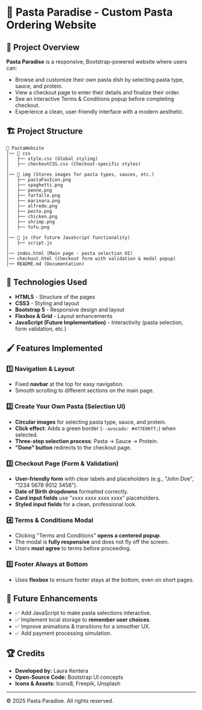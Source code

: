 # 🍝 Pasta Paradise - Custom Pasta Ordering Website

## 📌 Project Overview
**Pasta Paradise** is a responsive, Bootstrap-powered website where users can:
- Browse and customize their own pasta dish by selecting pasta type, sauce, and protein.
- View a checkout page to enter their details and finalize their order.
- See an interactive Terms & Conditions popup before completing checkout.
- Experience a clean, user-friendly interface with a modern aesthetic.

## 🏗️ Project Structure
```plaintext
📂 PastaWebsite
│── 📂 css
│   ├── style.css (Global styling)
│   ├── checkoutCSS.css (Checkout-specific styles)
│
│── 📂 img (Stores images for pasta types, sauces, etc.)
│   ├── pastaFavIcon.png
│   ├── spaghetti.png
│   ├── penne.png
│   ├── farfalle.png
│   ├── marinara.png
│   ├── alfredo.png
│   ├── pesto.png
│   ├── chicken.png
│   ├── shrimp.png
│   ├── tofu.png
│
│── 📂 js (For future JavaScript functionality)
│   ├── script.js
│
│── index.html (Main page - pasta selection UI)
│── checkout.html (Checkout form with validation & modal popup)
│── README.md (Documentation)
```

## 🎨 Technologies Used
- **HTML5** - Structure of the pages
- **CSS3** - Styling and layout
- **Bootstrap 5** - Responsive design and layout
- **Flexbox & Grid** - Layout enhancements
- **JavaScript (Future Implementation)** - Interactivity (pasta selection, form validation, etc.)

## 🖌 Features Implemented
### **1️⃣ Navigation & Layout**
- Fixed **navbar** at the top for easy navigation.
- Smooth scrolling to different sections on the main page.

### **2️⃣ Create Your Own Pasta (Selection UI)**
- **Circular images** for selecting pasta type, sauce, and protein.
- **Click effect**: Adds a green border (`--avocado: #477E00ff;`) when selected.
- **Three-step selection process**: Pasta → Sauce → Protein.
- **"Done" button** redirects to the checkout page.

### **3️⃣ Checkout Page (Form & Validation)**
- **User-friendly form** with clear labels and placeholders (e.g., "John Doe", "1234 5678 9012 3456").
- **Date of Birth dropdowns** formatted correctly.
- **Card input fields** use "xxxx xxxx xxxx xxxx" placeholders.
- **Styled input fields** for a clean, professional look.

### **4️⃣ Terms & Conditions Modal**
- Clicking "Terms and Conditions" **opens a centered popup**.
- The modal is **fully responsive** and does not fly off the screen.
- Users **must agree** to terms before proceeding.

### **5️⃣ Footer Always at Bottom**
- Uses **flexbox** to ensure footer stays at the bottom, even on short pages.

## 📌 Future Enhancements
- ✅ Add JavaScript to make pasta selections interactive.
- ✅ Implement local storage to **remember user choices**.
- ✅ Improve animations & transitions for a smoother UX.
- ✅ Add payment processing simulation.

## 🏆 Credits
- **Developed by:** Laura Kentera
- **Open-Source Code:** Bootstrap UI concepts 
- **Icons & Assets:** Icons8, Freepik, Unsplash 

---
© 2025 Pasta Paradise. All rights reserved.

